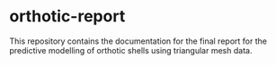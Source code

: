# orthotic-report
This repository contains the documentation for the final report for the predictive modelling of orthotic shells using triangular mesh data.
